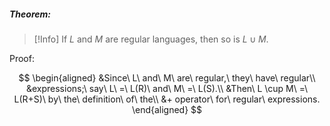 ##### Theorem: 
> [!Info]
> If $L$ and $M$ are regular languages, then so is $L \cup M$.

Proof:

$$
\begin{aligned}
&Since\ L\ and\ M\ are\ regular,\ they\ have\ regular\\ &expressions;\ say\ L\ =\ L(R)\ and\ M\ =\ L(S).\\
&Then\ L \cup M\ =\ L(R+S)\ by\ the\ definition\ of\ the\\ 
&+ operator\ for\ regular\ expressions. 
\end{aligned}
$$
